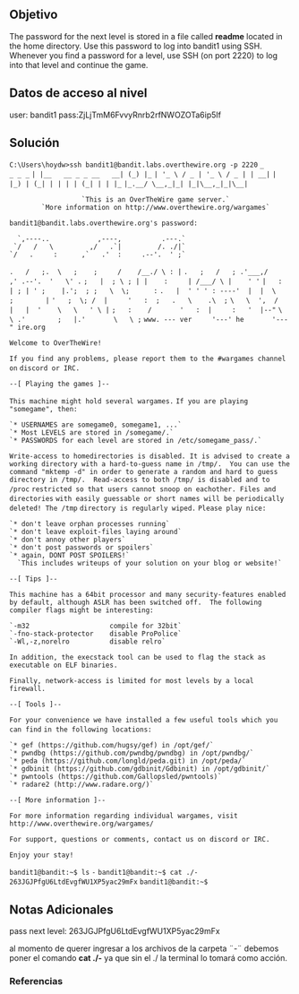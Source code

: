 ## Objetivo 
The password for the next level is stored in a file called **readme** located in the home directory. Use this password to log into bandit1 using SSH. Whenever you find a password for a level, use SSH (on port 2220) to log into that level and continue the game.

## Datos de acceso al nivel 
user: bandit1 
pass:ZjLjTmM6FvvyRnrb2rfNWOZOTa6ip5If

## Solución 
`C:\Users\hoydw>ssh bandit1@bandit.labs.overthewire.org -p 2220`
                         `_                     _ _ _`
                        `| |__   __ _ _ __   __| (_) |_`
                        `| '_ \ / _ | '_ \ / _ | | __|`
                        `| |_) | (_| | | | | (_| | | |_`
                        `|_.__/ \__,_|_| |_|\__,_|_|\__|`


                      `This is an OverTheWire game server.`
            `More information on http://www.overthewire.org/wargames`

`bandit1@bandit.labs.overthewire.org's password:`

      `,----..            ,----,          .---.`
     `/   /   \         ,/   .`|         /. ./|`
    `/   .     :      ,`   .'  :     .--'.  ' ;`
   `.   /   ;.  \   ;    ;     /    /__./ \ : |`
  `.   ;   /   ; .'___,/    ,' .--'.  '   \' .`
  `;   |  ; \ ; | |    :     | /___/ \ |    ' '`
  `|   :  | ; | ' ;    |.';  ; ;   \  \;      :`
  `.   |  ' ' ' : ----'  |  |  \   ;        |`
  `'   ;  \; /  |     '   :  ;   .   \    .\  ;`
   `\   \  ',  /      |   |  '    \   \   ' \ |`
    `;   :    /       '   :  |     :   '  |--"`
     `\   \ .'        ;   |.'       \   \ ;`
  `www. --- ver     '---' he       '---" ire.org`


`Welcome to OverTheWire!`

`If you find any problems, please report them to the #wargames channel on`
`discord or IRC.`

`--[ Playing the games ]--`

  `This machine might hold several wargames.`
  `If you are playing "somegame", then:`

    `* USERNAMES are somegame0, somegame1, ...`
    `* Most LEVELS are stored in /somegame/.`
    `* PASSWORDS for each level are stored in /etc/somegame_pass/.`

  `Write-access to homedirectories is disabled. It is advised to create a`
  `working directory with a hard-to-guess name in /tmp/.  You can use the`
  `command "mktemp -d" in order to generate a random and hard to guess`
  `directory in /tmp/.  Read-access to both /tmp/ is disabled and to /proc`
  `restricted so that users cannot snoop on eachother. Files and directories`
  `with easily guessable or short names will be periodically deleted! The /tmp`
  `directory is regularly wiped.`
  `Please play nice:`

    `* don't leave orphan processes running`
    `* don't leave exploit-files laying around`
    `* don't annoy other players`
    `* don't post passwords or spoilers`
    `* again, DONT POST SPOILERS!`
      `This includes writeups of your solution on your blog or website!`

`--[ Tips ]--`

  `This machine has a 64bit processor and many security-features enabled`
  `by default, although ASLR has been switched off.  The following`
  `compiler flags might be interesting:`

    `-m32                    compile for 32bit`
    `-fno-stack-protector    disable ProPolice`
    `-Wl,-z,norelro          disable relro`

  `In addition, the execstack tool can be used to flag the stack as`
  `executable on ELF binaries.`

  `Finally, network-access is limited for most levels by a local`
  `firewall.`

`--[ Tools ]--`

 `For your convenience we have installed a few useful tools which you can find`
 `in the following locations:`

    `* gef (https://github.com/hugsy/gef) in /opt/gef/`
    `* pwndbg (https://github.com/pwndbg/pwndbg) in /opt/pwndbg/`
    `* peda (https://github.com/longld/peda.git) in /opt/peda/`
    `* gdbinit (https://github.com/gdbinit/Gdbinit) in /opt/gdbinit/`
    `* pwntools (https://github.com/Gallopsled/pwntools)`
    `* radare2 (http://www.radare.org/)`

`--[ More information ]--`

  `For more information regarding individual wargames, visit`
  `http://www.overthewire.org/wargames/`

  `For support, questions or comments, contact us on discord or IRC.`

  `Enjoy your stay!`

`bandit1@bandit:~$ ls`
`-`
`bandit1@bandit:~$ cat ./-`
`263JGJPfgU6LtdEvgfWU1XP5yac29mFx`
`bandit1@bandit:~$`

## Notas Adicionales 
pass next level: 263JGJPfgU6LtdEvgfWU1XP5yac29mFx

al momento de querer ingresar a los archivos de la carpeta ¨-¨ debemos poner el comando  **cat ./-** ya que sin el ./ la terminal lo tomará como acción.

### Referencias



